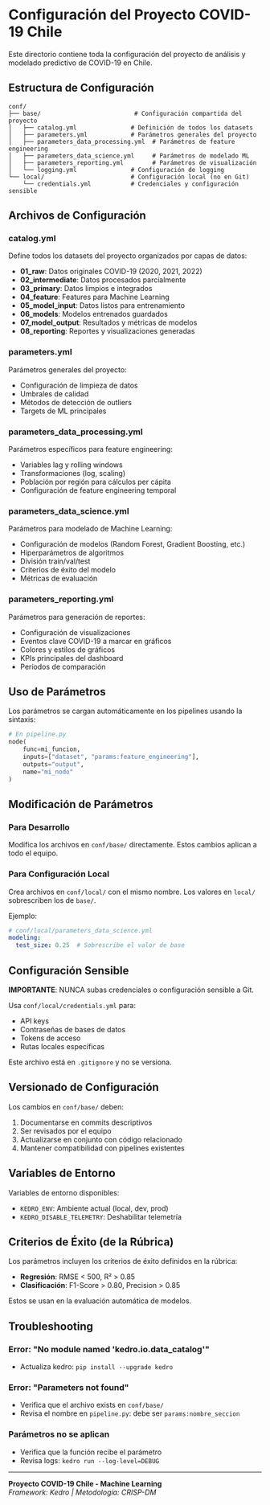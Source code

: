 # Configuración del Proyecto COVID-19 Chile

Este directorio contiene toda la configuración del proyecto de análisis y modelado predictivo de COVID-19 en Chile.

## Estructura de Configuración
```
conf/
├── base/                          # Configuración compartida del proyecto
│   ├── catalog.yml               # Definición de todos los datasets
│   ├── parameters.yml            # Parámetros generales del proyecto
│   ├── parameters_data_processing.yml  # Parámetros de feature engineering
│   ├── parameters_data_science.yml     # Parámetros de modelado ML
│   ├── parameters_reporting.yml        # Parámetros de visualización
│   └── logging.yml               # Configuración de logging
└── local/                        # Configuración local (no en Git)
    └── credentials.yml           # Credenciales y configuración sensible
```

## Archivos de Configuración

### catalog.yml
Define todos los datasets del proyecto organizados por capas de datos:
- **01_raw**: Datos originales COVID-19 (2020, 2021, 2022)
- **02_intermediate**: Datos procesados parcialmente
- **03_primary**: Datos limpios e integrados
- **04_feature**: Features para Machine Learning
- **05_model_input**: Datos listos para entrenamiento
- **06_models**: Modelos entrenados guardados
- **07_model_output**: Resultados y métricas de modelos
- **08_reporting**: Reportes y visualizaciones generadas

### parameters.yml
Parámetros generales del proyecto:
- Configuración de limpieza de datos
- Umbrales de calidad
- Métodos de detección de outliers
- Targets de ML principales

### parameters_data_processing.yml
Parámetros específicos para feature engineering:
- Variables lag y rolling windows
- Transformaciones (log, scaling)
- Población por región para cálculos per cápita
- Configuración de feature engineering temporal

### parameters_data_science.yml
Parámetros para modelado de Machine Learning:
- Configuración de modelos (Random Forest, Gradient Boosting, etc.)
- Hiperparámetros de algoritmos
- División train/val/test
- Criterios de éxito del modelo
- Métricas de evaluación

### parameters_reporting.yml
Parámetros para generación de reportes:
- Configuración de visualizaciones
- Eventos clave COVID-19 a marcar en gráficos
- Colores y estilos de gráficos
- KPIs principales del dashboard
- Períodos de comparación

## Uso de Parámetros

Los parámetros se cargan automáticamente en los pipelines usando la sintaxis:
```python
# En pipeline.py
node(
    func=mi_funcion,
    inputs=["dataset", "params:feature_engineering"],
    outputs="output",
    name="mi_nodo"
)
```

## Modificación de Parámetros

### Para Desarrollo
Modifica los archivos en `conf/base/` directamente. Estos cambios aplican a todo el equipo.

### Para Configuración Local
Crea archivos en `conf/local/` con el mismo nombre. Los valores en `local/` sobrescriben los de `base/`.

Ejemplo:
```yaml
# conf/local/parameters_data_science.yml
modeling:
  test_size: 0.25  # Sobrescribe el valor de base
```

## Configuración Sensible

**IMPORTANTE**: NUNCA subas credenciales o configuración sensible a Git.

Usa `conf/local/credentials.yml` para:
- API keys
- Contraseñas de bases de datos
- Tokens de acceso
- Rutas locales específicas

Este archivo está en `.gitignore` y no se versiona.

## Versionado de Configuración

Los cambios en `conf/base/` deben:
1. Documentarse en commits descriptivos
2. Ser revisados por el equipo
3. Actualizarse en conjunto con código relacionado
4. Mantener compatibilidad con pipelines existentes

## Variables de Entorno

Variables de entorno disponibles:
- `KEDRO_ENV`: Ambiente actual (local, dev, prod)
- `KEDRO_DISABLE_TELEMETRY`: Deshabilitar telemetría

## Criterios de Éxito (de la Rúbrica)

Los parámetros incluyen los criterios de éxito definidos en la rúbrica:
- **Regresión**: RMSE < 500, R² > 0.85
- **Clasificación**: F1-Score > 0.80, Precision > 0.85

Estos se usan en la evaluación automática de modelos.

## Troubleshooting

### Error: "No module named 'kedro.io.data_catalog'"
- Actualiza kedro: `pip install --upgrade kedro`

### Error: "Parameters not found"
- Verifica que el archivo exists en `conf/base/`
- Revisa el nombre en `pipeline.py`: debe ser `params:nombre_seccion`

### Parámetros no se aplican
- Verifica que la función recibe el parámetro
- Revisa logs: `kedro run --log-level=DEBUG`

---
**Proyecto COVID-19 Chile - Machine Learning**  
*Framework: Kedro | Metodología: CRISP-DM*